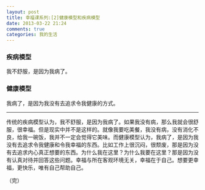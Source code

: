 ```yaml
---
layout: post
title: 幸福课系列:[2]健康模型和疾病模型
date: 2013-03-22 21:24
comments: true
categories: 我的生活
---
```

### 疾病模型
我不舒服，是因为我病了。

### 健康模型
我病了，是因为我没有去追求令我健康的方式。


- - -
传统的疾病模型认为，我不舒服，是因为我病了。如果我没有病，那么我就会很舒服，很幸福。但是现实中并不是这样的。就像我要吃美餐，我没有病，没有消化不良，给我一碗饭，我并不一定会觉得它美味。而健康模型认为，我病了，是因为我没有去追求令我健康和令我幸福的东西。比如工作上很沉闷，很颓废，那是因为没有去追求内心真正想要的东西。为什么我在这里？为什么我要在这里？那是因为没有认真对待并回答这些问题。幸福与所在客观环境无关，幸福在于自己。想要更幸福，更快乐，唯有自己帮助自己。

（完）
